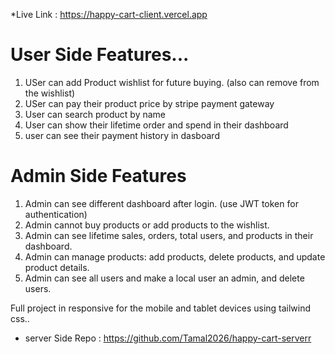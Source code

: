 *Live Link : https://happy-cart-client.vercel.app
# User Side Features...

1. USer can add Product wishlist for future buying. (also can remove from the wishlist)
2. USer can pay their product price by stripe payment gateway
3. User can search product by name
4. User can show their lifetime order and spend in their dashboard
5. user can see their payment history in dasboard

# Admin Side Features

1. Admin can see different dashboard after login. (use JWT token for authentication)
2. Admin cannot buy products or add products to the wishlist.
3. Admin can see lifetime sales, orders, total users, and products in their dashboard.
4. Admin can manage products: add products, delete products, and update product details.
5. Admin can see all users and make a local user an admin, and delete users.


Full project in responsive for the mobile and tablet devices using tailwind css..

* server Side Repo : https://github.com/Tamal2026/happy-cart-serverr
